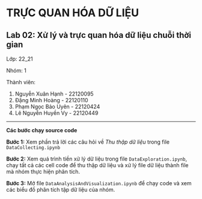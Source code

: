 # **TRỰC QUAN HÓA DỮ LIỆU**
## Lab 02: Xử lý và trực quan hóa dữ liệu chuỗi thời gian

Lớp: 22_21

Nhóm: 1

Thành viên:

1. Nguyễn Xuân Hạnh     - 22120095
2. Đặng Minh Hoàng      - 22120110
3. Phạm Ngọc Bảo Uyên   - 22120424
4. Lê Nguyễn Huyền Vy   - 22120449

---
**Các bước chạy source code**

**Bước 1:** Xem phần trả lời các câu hỏi về *Thu thập dữ liệu* trong file `DataCollecting.ipynb`

**Bước 2:** Xem quá trình tiền xử lý dữ liệu trong file `DataExploration.ipynb`, chạy tất cả các cell code để thu thập dữ liệu và xử lý file dữ liệu thành file mà nhóm thực hiện phân tích.

**Bước 3:** Mở file `DataAnalysisAndVisualization.ipynb` để chạy code và xem các biểu đồ phân tích tập dữ liệu của nhóm.
